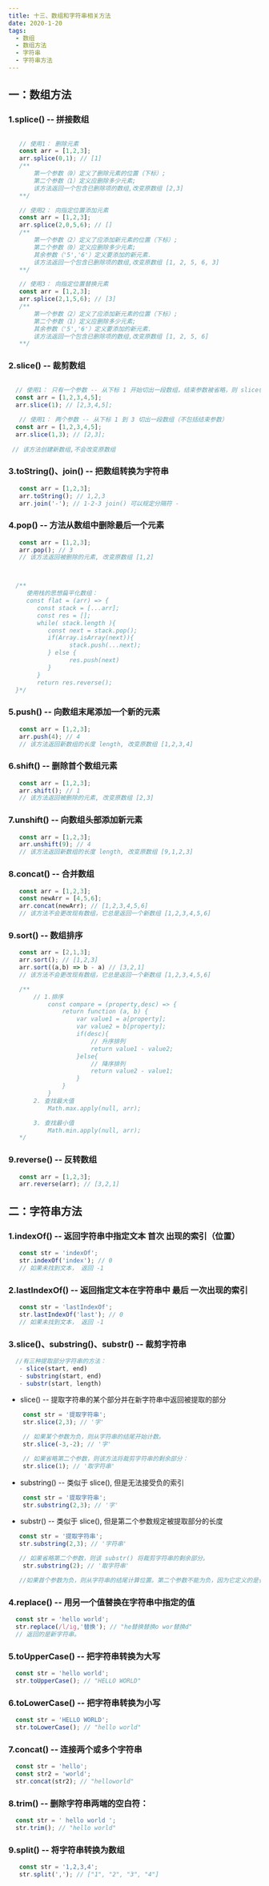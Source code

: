 ```yaml
---
title: 十三、数组和字符串相关方法
date: 2020-1-20
tags:
  - 数组
  - 数组方法
  - 字符串
  - 字符串方法
---
```


## 一：数组方法

<!-- more -->

### 1.splice() -- 拼接数组
 ```javascript 

    // 使用1： 删除元素
    const arr = [1,2,3];
    arr.splice(0,1); // [1]
    /**
        第一个参数（0）定义了删除元素的位置（下标）;
        第二个参数（1）定义应删除多少元素;
        该方法返回一个包含已删除项的数组,改变原数组 [2,3]
    **/

    // 使用2： 向指定位置添加元素
    const arr = [1,2,3];
    arr.splice(2,0,5,6); // []
    /**
        第一个参数（2）定义了应添加新元素的位置（下标）;
        第二个参数（0）定义应删除多少元素;
        其余参数（'5','6'）定义要添加的新元素.
        该方法返回一个包含已删除项的数组,改变原数组 [1, 2, 5, 6, 3]
    **/

    // 使用3： 向指定位置替换元素
    const arr = [1,2,3];
    arr.splice(2,1,5,6); // [3]
    /**
        第一个参数（2）定义了应添加新元素的位置（下标）;
        第二个参数（1）定义应删除多少元素;
        其余参数（'5','6'）定义要添加的新元素.
        该方法返回一个包含已删除项的数组,改变原数组 [1, 2, 5, 6]
    **/
 ```

 ### 2.slice() -- 裁剪数组

  ```javascript 
    
    // 使用1： 只有一个参数 -- 从下标 1 开始切出一段数组，结束参数被省略，则 slice() 会切出数组的剩余部分
    const arr = [1,2,3,4,5];
    arr.slice(1); // [2,3,4,5];

     // 使用1： 两个参数 -- 从下标 1 到 3 切出一段数组（不包括结束参数）
    const arr = [1,2,3,4,5];
    arr.slice(1,3); // [2,3];
    
   // 该方法创建新数组,不会改变原数组
 ```

### 3.toString()、join() -- 把数组转换为字符串

 ```javascript 
    const arr = [1,2,3];
    arr.toString(); // 1,2,3
    arr.join('-'); // 1-2-3 join() 可以规定分隔符 - 
 ```

### 4.pop() -- 方法从数组中删除最后一个元素

 ```javascript 
    const arr = [1,2,3];
    arr.pop(); // 3 
    // 该方法返回被删除的元素, 改变原数组 [1,2]



   /**
      使用栈的思想扁平化数组：
      const flat = (arr) => {
         const stack = [...arr];
         const res = [];
         while( stack.length ){
            const next = stack.pop();
            if(Array.isArray(next)){
                  stack.push(...next);
            } else {
                  res.push(next)
            }
         }
         return res.reverse();
   }*/

 ```

### 5.push() -- 向数组末尾添加一个新的元素

 ```javascript 
    const arr = [1,2,3];
    arr.push(4); // 4
    // 该方法返回新数组的长度 length, 改变原数组 [1,2,3,4]
 ```

### 6.shift() -- 删除首个数组元素

 ```javascript 
    const arr = [1,2,3];
    arr.shift(); // 1
    // 该方法返回被删除的元素, 改变原数组 [2,3]
 ```

### 7.unshift() -- 向数组头部添加新元素

 ```javascript 
    const arr = [1,2,3];
    arr.unshift(9); // 4
    // 该方法返回新数组的长度 length, 改变原数组 [9,1,2,3]
 ```

### 8.concat() -- 合并数组
 ```javascript 
    const arr = [1,2,3];
    const newArr = [4,5,6];
    arr.concat(newArr); // [1,2,3,4,5,6]
    // 该方法不会更改现有数组，它总是返回一个新数组 [1,2,3,4,5,6]
 ```
### 9.sort() -- 数组排序
 ```javascript 
    const arr = [2,1,3];
    arr.sort(); // [1,2,3]
    arr.sort((a,b) => b - a) // [3,2,1]
    // 该方法不会更改现有数组，它总是返回一个新数组 [1,2,3,4,5,6]

    /**
        // 1.排序
            const compare = (property,desc) => {
                return function (a, b) {
                    var value1 = a[property];
                    var value2 = b[property];
                    if(desc){
                        // 升序排列
                        return value1 - value2;
                    }else{
                        // 降序排列
                        return value2 - value1;
                    }
                }
            }
        2. 查找最大值
            Math.max.apply(null, arr);

        3. 查找最小值
            Math.min.apply(null, arr);
    */ 
 ```

### 9.reverse() -- 反转数组
 ```javascript 
    const arr = [1,2,3];
    arr.reverse(arr); // [3,2,1]
 ```



## 二：字符串方法

### 1.indexOf() -- 返回字符串中指定文本 首次 出现的索引（位置）

 ```javascript 
    const str = 'indexOf';
    str.indexOf('index'); // 0
    // 如果未找到文本， 返回 -1
 ```

 ### 2.lastIndexOf() -- 返回指定文本在字符串中 最后 一次出现的索引

 ```javascript 
    const str = 'lastIndexOf';
    str.lastIndexOf('last'); // 0
    // 如果未找到文本， 返回 -1
 ```

  ### 3.slice()、substring()、substr() -- 裁剪字符串

 
 ```javascript 
   //有三种提取部分字符串的方法：
    - slice(start, end)
    - substring(start, end)
    - substr(start, length)
 ```
 - slice() -- 提取字符串的某个部分并在新字符串中返回被提取的部分
```js 
    const str = '提取字符串';
    str.slice(2,3); // '字'

    // 如果某个参数为负，则从字符串的结尾开始计数。
    str.slice(-3,-2); // '字'

    // 如果省略第二个参数，则该方法将裁剪字符串的剩余部分：
    str.slice(1); // '取字符串'
 ```

 - substring() -- 类似于 slice(), 但是无法接受负的索引
 
```js 
    const str = '提取字符串';
    str.substring(2,3); // '字'
 ```
 - substr() -- 类似于 slice(), 但是第二个参数规定被提取部分的长度

 ```js 
    const str = '提取字符串';
    str.substring(2,3); // '字符串'

    // 如果省略第二个参数，则该 substr() 将裁剪字符串的剩余部分。
     str.substring(2); // '取字符串'

    //如果首个参数为负，则从字符串的结尾计算位置。第二个参数不能为负，因为它定义的是长度。
 ```

### 4.replace() -- 用另一个值替换在字符串中指定的值
  ```javascript 
    const str = 'hello world';
    str.replace(/l/ig,'替换'); // "he替换替换o wor替换d" 
    // 返回的是新字符串。
 ```

### 5.toUpperCase() -- 把字符串转换为大写
  ```javascript 
    const str = 'hello world';
    str.toUpperCase(); // "HELLO WORLD"
 ```

### 6.toLowerCase() --  把字符串转换为小写
  ```javascript 
    const str = 'HELLO WORLD';
    str.toLowerCase(); // "hello world"
 ```
### 7.concat() --  连接两个或多个字符串
  ```javascript 
    const str = 'hello';
    const str2 = 'world';
    str.concat(str2); // "helloworld"
 ```
### 8.trim() --  删除字符串两端的空白符：
  ```javascript 
    const str = ' hello world ';
    str.trim(); // "hello world"
 ```
### 9.split() -- 将字符串转换为数组
 ```javascript 
    const str = '1,2,3,4';
    str.split(','); // ["1", "2", "3", "4"]
 ```